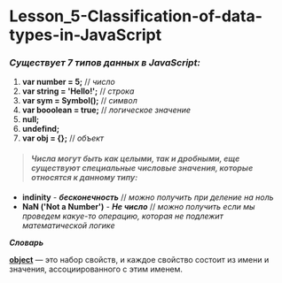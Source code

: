 # Lesson_5-Classification-of-data-types-in-JavaScript

### _Существует 7 типов данных в JavaScript:_
  1) **var number = 5;** // _число_
  2) **var string = 'Hello!';** // _строка_
  3) **var sym = Symbol();** // _символ_
  4) **var booolean = true;** // _логическое значение_
  5) **null;**
  6) **undefind;**
  7) **var obj = {};** // _объект_
  
  
> #### _Числа могут быть как целыми, так и дробными, еще существуют специальные числовые значения, которые относятся к данному типу:_

  - __indinity__ - __*бесконечность*__ // *можно получить при деление на ноль*
  - __NaN ('Not a Number')__ - __*Не число*__ // *можно получить если мы проведем какуе-то операцию, которая не подлежит математической логике*
  
  _**Словарь**_
  
[**object**](https://developer.mozilla.org/ru/docs/Web/JavaScript/Guide/Working_with_Objects) —  это набор свойств, и каждое свойство состоит из имени и значения, ассоциированного с этим именем.
